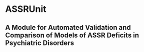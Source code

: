 # ASSRUnit 
## A Module for Automated Validation and Comparison of Models of ASSR Deficits in Psychiatric Disorders
